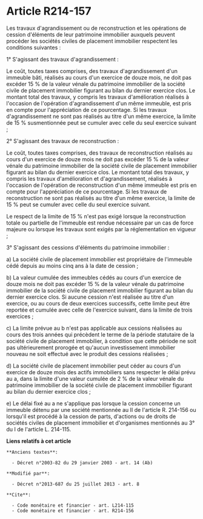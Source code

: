 # Article R214-157

Les travaux d'agrandissement ou de reconstruction et les opérations de cession d'éléments de leur patrimoine immobilier
auxquels peuvent procéder les sociétés civiles de placement immobilier respectent les conditions suivantes : 

1° S'agissant des travaux d'agrandissement : 

Le coût, toutes taxes comprises, des travaux d'agrandissement d'un immeuble bâti, réalisés au cours d'un exercice de douze
mois, ne doit pas excéder 15 % de la valeur vénale du patrimoine immobilier de la société civile de placement immobilier
figurant au bilan du dernier exercice clos. Le montant total des travaux, y compris les travaux d'amélioration réalisés à
l'occasion de l'opération d'agrandissement d'un même immeuble, est pris en compte pour l'appréciation de ce pourcentage. Si
les travaux d'agrandissement ne sont pas réalisés au titre d'un même exercice, la limite de 15 % susmentionnée peut se
cumuler avec celle du seul exercice suivant ; 

2° S'agissant des travaux de reconstruction : 

Le coût, toutes taxes comprises, des travaux de reconstruction réalisés au cours d'un exercice de douze mois ne doit pas
excéder 15 % de la valeur vénale du patrimoine immobilier de la société civile de placement immobilier figurant au bilan du
dernier exercice clos. Le montant total des travaux, y compris les travaux d'amélioration et d'agrandissement, réalisés à
l'occasion de l'opération de reconstruction d'un même immeuble est pris en compte pour l'appréciation de ce pourcentage. Si
les travaux de reconstruction ne sont pas réalisés au titre d'un même exercice, la limite de 15 % peut se cumuler avec celle
du seul exercice suivant. 

Le respect de la limite de 15 % n'est pas exigé lorsque la reconstruction totale ou partielle de l'immeuble est rendue
nécessaire par un cas de force majeure ou lorsque les travaux sont exigés par la réglementation en vigueur ; 

3° S'agissant des cessions d'éléments du patrimoine immobilier : 

a) La société civile de placement immobilier est propriétaire de l'immeuble cédé depuis au moins cinq ans à la date de
cession ; 

b) La valeur cumulée des immeubles cédés au cours d'un exercice de douze mois ne doit pas excéder 15 % de la valeur vénale du
patrimoine immobilier de la société civile de placement immobilier figurant au bilan du dernier exercice clos. Si aucune
cession n'est réalisée au titre d'un exercice, ou au cours de deux exercices successifs, cette limite peut être reportée et
cumulée avec celle de l'exercice suivant, dans la limite de trois exercices ; 

c) La limite prévue au b n'est pas applicable aux cessions réalisées au cours des trois années qui précèdent le terme de la
période statutaire de la société civile de placement immobilier, à condition que cette période ne soit pas ultérieurement
prorogée et qu'aucun investissement immobilier nouveau ne soit effectué avec le produit des cessions réalisées ; 

d) La société civile de placement immobilier peut céder au cours d'un exercice de douze mois des actifs immobiliers sans
respecter le délai prévu au a, dans la limite d'une valeur cumulée de 2 % de la valeur vénale du patrimoine immobilier de la
société civile de placement immobilier figurant au bilan du dernier exercice clos ; 

e) Le délai fixé au a ne s'applique pas lorsque la cession concerne un immeuble détenu par une société mentionnée au II de
l'article R. 214-156 ou lorsqu'il est procédé à la cession de parts, d'actions ou de droits de sociétés civiles de placement
immobilier et d'organismes mentionnés au 3° du I de l'article L. 214-115.

**Liens relatifs à cet article**

	**Anciens textes**:

	  - Décret n°2003-82 du 29 janvier 2003 - art. 14 (Ab)

	**Modifié par**:

	  - Décret n°2013-687 du 25 juillet 2013 - art. 8

	**Cite**:

	  - Code monétaire et financier - art. L214-115
	  - Code monétaire et financier - art. R214-156
